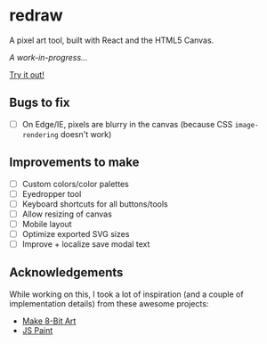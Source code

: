 # redraw

A pixel art tool, built with React and the HTML5 Canvas.

*A work-in-progress...*

[Try it out!](http://redraw.reidmitchell.net)

## Bugs to fix

- [ ] On Edge/IE, pixels are blurry in the canvas (because CSS `image-rendering` doesn't work)

## Improvements to make

- [ ] Custom colors/color palettes
- [ ] Eyedropper tool
- [ ] Keyboard shortcuts for all buttons/tools
- [ ] Allow resizing of canvas
- [ ] Mobile layout
- [ ] Optimize exported SVG sizes
- [ ] Improve + localize save modal text

## Acknowledgements

While working on this, I took a lot of inspiration (and a couple of implementation details) from these awesome projects:

- [Make 8-Bit Art](https://github.com/jennschiffer/make8bitart)
- [JS Paint](https://github.com/1j01/jspaint)
